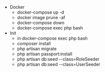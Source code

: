 - Docker
    - docker-compose up -d 
    - docker image prune -af
    - docker-compose down
    - docker-compose exec php bash
- Init
    - in docker-compose exec php bash
    - composer install
    - php artisan migrate
    - php artisan passport:install
    - php artisan db:seed --class=RoleSeeder
    - php artisan db:seed --class=UserSeeder
